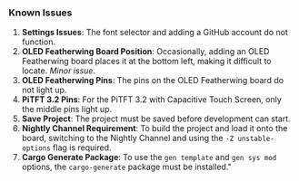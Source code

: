 ### Known Issues

1. **Settings Issues**: The font selector and adding a GitHub account do not function.
2. **OLED Featherwing Board Position**: Occasionally, adding an OLED Featherwing board places it at the bottom left, making it difficult to locate. *Minor issue*.
3. **OLED Featherwing Pins**: The pins on the OLED Featherwing board do not light up.
4. **PiTFT 3.2 Pins**: For the PiTFT 3.2 with Capacitive Touch Screen, only the middle pins light up.
5. **Save Project**: The project must be saved before development can start.
6. **Nightly Channel Requirement**: To build the project and load it onto the board, switching to the Nightly Channel and using the `-Z unstable-options` flag is required.
7. **Cargo Generate Package**: To use the `gen template` and `gen sys mod` options, the `cargo-generate` package must be installed."
